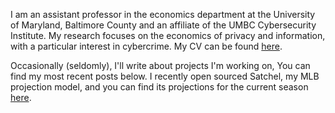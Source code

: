 I am an assistant professor in the economics department at the University of Maryland, Baltimore County and an affiliate of the UMBC Cybersecurity Institute. My research focuses on the economics of privacy and information, with a particular interest in cybercrime. My CV can be found [here](https://drive.google.com/file/d/1lVFmPya0iHnaV6ptNQFdAu7LKA4hGFuA/view?usp=sharing).

Occasionally (seldomly), I'll write about projects I'm working on, You can find my most recent posts below. I recently open sourced Satchel, my MLB projection model, and you can find its projections for the current season [here](https://andersonfrailey.github.io/mlb-projections).
